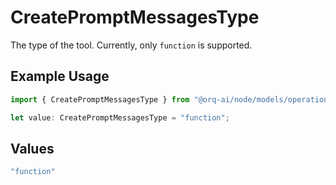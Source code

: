 # CreatePromptMessagesType

The type of the tool. Currently, only `function` is supported.

## Example Usage

```typescript
import { CreatePromptMessagesType } from "@orq-ai/node/models/operations";

let value: CreatePromptMessagesType = "function";
```

## Values

```typescript
"function"
```